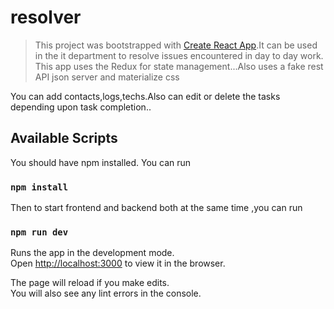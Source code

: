 # resolver

> This project was bootstrapped with [Create React App](https://github.com/facebook/create-react-app).It can be used in the it department to resolve issues encountered in day to day work. This app uses the Redux for state management...Also uses a fake rest API json server and materialize css

You can add contacts,logs,techs.Also can edit or delete the tasks depending upon task completion..

## Available Scripts

You should have npm installed. You can run

### `npm install`

Then to start frontend and backend both at the same time ,you can run

### `npm run dev`

Runs the app in the development mode.<br />
Open [http://localhost:3000](http://localhost:3000) to view it in the browser.

The page will reload if you make edits.<br />
You will also see any lint errors in the console.
